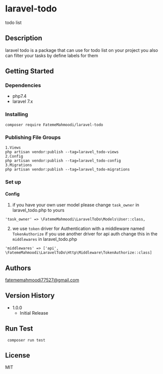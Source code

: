# laravel-todo

todo list 

## Description

laravel todo is a package that can use for todo list on your project
you also can filter your tasks by define labels for them 

 

## Getting Started

### Dependencies

- php7.4
- laravel 7.x

### Installing
```
composer require FatemeMahmoodi/laravel-todo
```

### Publishing File Groups
```
1.Views
php artisan vendor:publish --tag=laravel_todo-views
2.Config
php artisan vendor:publish --tag=laravel_todo-config
3.Migrations
php artisan vendor:publish --tag=laravel_todo-migrations
```

### Set up
#### Config
1. if you have your own user model please change `task_owner` in laravel_todo.php to yours
```
'task_owner' => \FatemeMahmoodi\LaravelToDo\Models\User::class,

```
2. we use `token` driver for Authentication with a middleware named `TokenAuthorize` if you use another driver for api auth  change this in  the  `middlewares`  in laravel_todo.php
``` 
'middlewares' => ['api', \FatemeMahmoodi\LaravelToDo\Http\Middleware\TokenAuthorize::class]

```

## Authors
 fatememahmoodi77527@gmail.com

## Version History
* 1.0.0
    * Initial Release

 ## Run Test
```
 composer run test
```

## License
MIT
